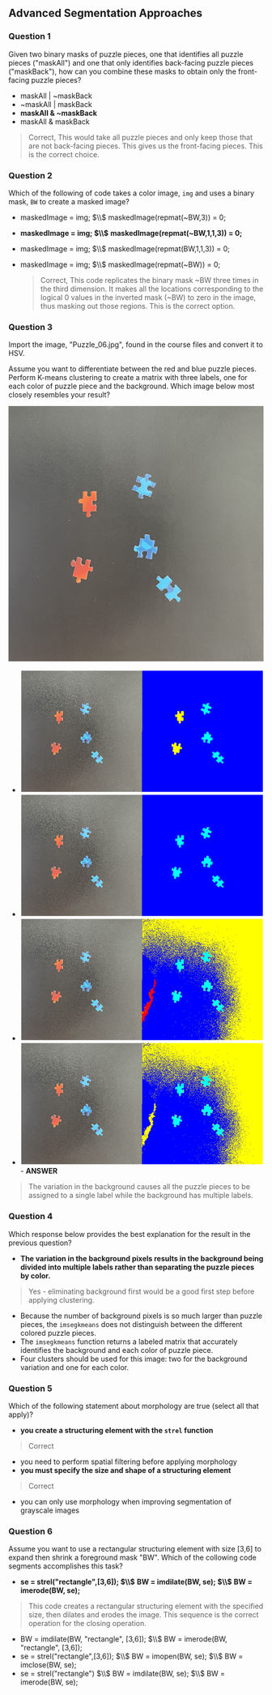 ## Advanced Segmentation Approaches

### Question 1

Given two binary masks of puzzle pieces, one that identifies all puzzle pieces ("maskAll") and one that only identifies back-facing puzzle pieces ("maskBack"), how can you combine these masks to obtain only the front- facing puzzle pieces?

- maskAll | ~maskBack
- ~maskAll | maskBack
- **maskAll & ~maskBack**
- maskAll & maskBack

> Correct, This would take all puzzle pieces and only keep those that are not back-facing pieces. This gives us the front-facing pieces. This is the correct choice.

### Question 2

Which of the following of code takes a color image, `img` and uses a binary mask, `BW` to create a masked image?

- maskedImage = img; $\\$
  maskedImage(repmat(~BW,3)) = 0;
- **maskedImage = img; $\\$**
  **maskedImage(repmat(~BW,1,1,3)) = 0;**
- maskedImage = img; $\\$
  maskedImage(repmat(BW,1,1,3)) = 0;
- maskedImage = img; $\\$
  maskedImage(repmat(~BW)) = 0;

  > Correct, This code replicates the binary mask ~BW three times in the third dimension. It makes all the locations corresponding to the logical 0 values in the inverted mask (~BW) to zero in the image, thus masking out those regions. This is the correct option.

### Question 3

Import the image, "Puzzle_06.jpg", found in the course files and convert it to HSV.

Assume you want to differentiate between the red and blue puzzle pieces. Perform K-means clustering to create a
matrix with three labels, one for each color of puzzle piece and the background. Which image below most closely resembles your result?

![1](./images/1.jpg)

- ![2](./images/2.png)
- ![3](./images/3.png)
- ![4](./images/4.png)
- ![5](./images/5.png) - **ANSWER**

> The variation in the background causes all the puzzle pieces to be assigned to a single label while the background has multiple labels.

### Question 4

Which response below provides the best explanation for the result in the previous question?

- **The variation in the background pixels results in the background being divided into multiple labels rather than separating the puzzle pieces by color.**

> Yes - eliminating background first would be a good first step before applying clustering.

- Because the number of background pixels is so much larger than puzzle pieces, the `imsegkmeans` does not distinguish between the different colored puzzle pieces.
- The `imsegkmeans` function returns a labeled matrix that accurately identifies the background and each color of puzzle piece.
- Four clusters should be used for this image: two for the background variation and one for each color.

### Question 5

Which of the following statement about morphology are true (select all that apply)?

- **you create a structuring element with the `strel` function**

> Correct

- you need to perform spatial filtering before applying morphology
- **you must specify the size and shape of a structuring element**

> Correct

- you can only use morphology when improving segmentation of grayscale images

### Question 6

Assume you want to use a rectangular structuring element with size [3,6] to expand then shrink a foreground mask "BW". Which of the collowing code segments accomplishes this task?

- **se = strel("rectangle",[3,6]); $\\$**
  **BW = imdilate(BW, se); $\\$**
  **BW = imerode(BW, se);**

> This code creates a rectangular structuring element with the specified size, then dilates and erodes the image. This sequence is the correct operation for the closing operation.

- BW = imdilate(BW, "rectangle", [3,6]); $\\$
  BW = imerode(BW, "rectangle", [3,6]);
- se = strel("rectangle",[3,6]); $\\$
  BW = imopen(BW, se); $\\$
  BW = imclose(BW, se);
- se = strel("rectangle") $\\$
  BW = imdilate(BW, se); $\\$
  BW = imerode(BW, se);
